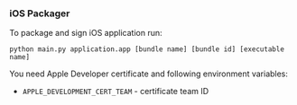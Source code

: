 ### iOS Packager

To package and sign iOS application run:

```
python main.py application.app [bundle name] [bundle id] [executable name]
```

You need Apple Developer certificate and following environment variables:
- `APPLE_DEVELOPMENT_CERT_TEAM` - certificate team ID
